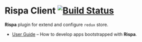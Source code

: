 # Rispa Client [![Build Status](https://api.travis-ci.org/rispa-io/rispa-redux.svg?branch=master)](https://travis-ci.org/rispa-io/rispa-redux)

**Rispa** plugin for extend and configure `redux` store.

* [User Guide](https://github.com/rispa-io/rispa-core) – How to develop apps bootstrapped with **Rispa**.
